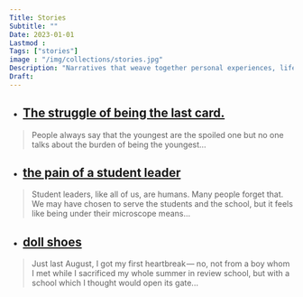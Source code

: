 ```yaml
---
Title: Stories
Subtitle: ""
Date: 2023-01-01
Lastmod : 
Tags: ["stories"]
image : "/img/collections/stories.jpg"
Description: "Narratives that weave together personal experiences, life lessons, and memorable journeys, inviting readers to connect through shared humanity."
Draft: 
---
```


- ## [The struggle of being the last card.](/post/lastcard/)

> People always say that the youngest are the spoiled one but no one talks about the burden of being the youngest...

- ## [the pain of a student leader](/post/studentleader/)

> Student leaders, like all of us, are humans. Many people forget that. We may have chosen to serve the students and the school, but it feels like being under their microscope means...

- ## [doll shoes](/post/dollshoes/)

> Just last August, I got my first heartbreak — no, not from a boy whom I met while I sacrificed my whole summer in review school, but with a school which I thought would open its gate...
